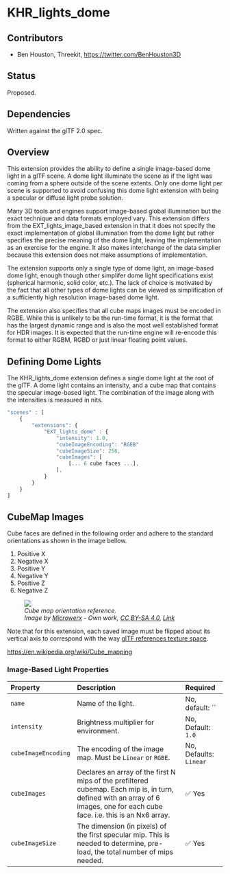 # KHR_lights_dome

## Contributors

* Ben Houston, Threekit, <https://twitter.com/BenHouston3D>

## Status

Proposed.

## Dependencies

Written against the glTF 2.0 spec.

## Overview

This extension provides the ability to define a single image-based dome light in a glTF scene.  A dome light illuminate the scene as if the light was coming from a sphere outside of the scene extents.  Only one dome light per scene is supported to avoid confusing this dome light extension with being a specular or diffuse light probe solution.

Many 3D tools and engines support image-based global illumination but the exact technique and data formats employed vary.  This extension differs from the EXT_lights_image_based extension in that it does not specify the exact implementation of global illumination from the dome light but rather specifies the precise meaning of the dome light, leaving the implementation as an exercise for the engine.  It also makes interchange of the data simplier because this extension does not make assumptions of implementation.

The extension supports only a single type of dome light, an image-based dome light, enough though other simplifer dome light specifications exist (spherical harmonic, solid color, etc.).  The lack of choice is motivated by the fact that all other types of dome lights can be viewed as simplification of a sufficiently high resolution image-based dome light.

The extension also specifies that all cube maps images must be encoded in RGBE.  While this is unlikely to be the run-time format, it is the format that has the largest dynamic range and is also the most well established format for HDR images.  It is expected that the run-time engine will re-encode this format to either RGBM, RGBD or just linear floating point values.

## Defining Dome Lights

The KHR_lights_dome extension defines a single dome light at the root of the glTF.  A dome light contains an intensity, and a cube map that contains the specular image-based light.  The combination of the image along with the intensities is measured in nits.

```javascript
"scenes" : [
    {
        "extensions": {
            "EXT_lights_dome" : {
                "intensity": 1.0,
                "cubeImageEncoding": "RGEB"
                "cubeImageSize": 256,
                "cubeImages": [
                    [... 6 cube faces ...],
                ],
            }
        }
    }
]
```

## CubeMap Images

Cube faces are defined in the following order and adhere to the standard orientations as shown in the image bellow.
1. Positive X
1. Negative X
1. Positive Y
1. Negative Y
1. Positive Z
1. Negative Z

<figure>
<img src="./figures/Cube_map.svg"/>
<figcaption><em>Cube map orientation reference.<br>Image by <a href="//commons.wikimedia.org/w/index.php?title=User:Microwerx&amp;action=edit&amp;redlink=1" class="new" title="User:Microwerx (page does not exist)">Microwerx</a> - <span class="int-own-work" lang="en">Own work</span>, <a href="https://creativecommons.org/licenses/by-sa/4.0" title="Creative Commons Attribution-Share Alike 4.0">CC BY-SA 4.0</a>, <a href="https://commons.wikimedia.org/w/index.php?curid=48935423">Link</a></em></figcaption>
</figure>

Note that for this extension, each saved image must be flipped about its vertical axis to correspond with the way <a href="https://github.com/KhronosGroup/glTF/tree/master/specification/2.0#images">glTF references texture space</a>.

https://en.wikipedia.org/wiki/Cube_mapping

### Image-Based Light Properties

| Property | Description | Required |
|:-----------------------|:------------------------------------------| :--------------------------|
| `name` | Name of the light. | No, default: `` |
| `intensity` | Brightness multiplier for environment. | No, Default: `1.0` |
| `cubeImageEncoding` | The encoding of the image map.  Must be `Linear` or `RGBE`.  | No, Defaults: `Linear` |
| `cubeImages` | Declares an array of the first N mips of the prefiltered cubemap. Each mip is, in turn, defined with an array of 6 images, one for each cube face. i.e. this is an Nx6 array. | :white_check_mark: Yes |
| `cubeImageSize` | The dimension (in pixels) of the first specular mip. This is needed to determine, pre-load, the total number of mips needed. | :white_check_mark: Yes |

